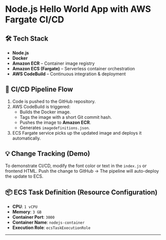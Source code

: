 # Node.js Hello World App with AWS Fargate CI/CD

## 🛠️ Tech Stack
- **Node.js**
- **Docker**
- **Amazon ECR** – Container image registry
- **Amazon ECS (Fargate)** – Serverless container orchestration
- **AWS CodeBuild** – Continuous integration & deployment

## 🔄 CI/CD Pipeline Flow
1. Code is pushed to the GitHub repository.
2. AWS CodeBuild is triggered:
   - Builds the Docker image.
   - Tags the image with a short Git commit hash.
   - Pushes the image to **Amazon ECR**.
   - Generates `imagedefinitions.json`.
3. ECS Fargate service picks up the updated image and deploys it automatically.

## 💡 Change Tracking (Demo)
To demonstrate CI/CD, modify the font color or text in the `index.js` or frontend HTML.
Push the change to GitHub → The pipeline will auto-deploy the update to ECS.

## 📦 ECS Task Definition (Resource Configuration)
- **CPU**: `1 vCPU`
- **Memory**: `3 GB`
- **Container Port**: `3000`
- **Container Name**: `nodejs-container`
- **Execution Role**: `ecsTaskExecutionRole`

---
